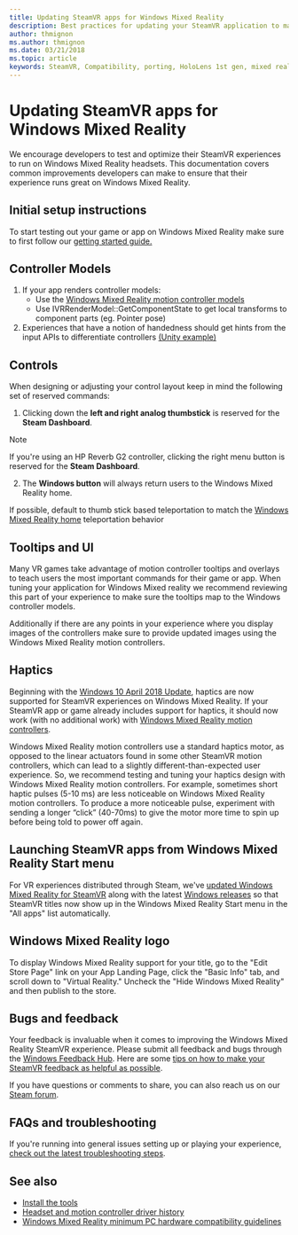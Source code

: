 ```yaml
---
title: Updating SteamVR apps for Windows Mixed Reality
description: Best practices for updating your SteamVR application to maximize compatiblity with Windows Mixed Reality headsets.
author: thmignon
ms.author: thmignon
ms.date: 03/21/2018
ms.topic: article
keywords: SteamVR, Compatibility, porting, HoloLens 1st gen, mixed reality headset, windows mixed reality headset, migration, Windows 10, Steam, motion controllers, haptics
---
```



# Updating SteamVR apps for Windows Mixed Reality
We encourage developers to test and optimize their SteamVR experiences to run on Windows Mixed Reality headsets. This documentation covers common improvements developers can make to ensure that their experience runs great on Windows Mixed Reality.

## Initial setup instructions

To start testing out your game or app on Windows Mixed Reality make sure to first follow our [getting started guide.](https://aka.ms/WindowsMixedRealitySteamVR)

## Controller Models
1. If your app renders controller models:
    * Use the [Windows Mixed Reality motion controller models](../../design/motion-controllers.md#rendering-the-motion-controller-model)
    * Use IVRRenderModel::GetComponentState to get local transforms to component parts (eg. Pointer pose)
2. Experiences that have a notion of handedness should get hints from the input APIs to differentiate controllers [(Unity example)](../unity/gestures-and-motion-controllers-in-unity.md#unity-buttonaxis-mapping-table)

## Controls

When designing or adjusting your control layout keep in mind the following set of reserved commands:
1. Clicking down the **left and right analog thumbstick** is reserved for the **Steam Dashboard**.

> [!NOTE]
> If you're using an HP Reverb G2 controller, clicking the right menu button is reserved for the **Steam Dashboard**.

2. The **Windows button** will always return users to the Windows Mixed Reality home.

If possible, default to thumb stick based teleportation to match the [Windows Mixed Reality home](../../discover/navigating-the-windows-mixed-reality-home.md#getting-around-your-home) teleportation behavior

## Tooltips and UI

Many VR games take advantage of motion controller tooltips and overlays to teach users the most important commands for their game or app. When tuning your application for Windows Mixed reality we recommend reviewing this part of your experience to make sure the tooltips map to the Windows controller models.

Additionally if there are any points in your experience where you display images of the controllers make sure to provide updated images using the Windows Mixed Reality motion controllers.

## Haptics

Beginning with the [Windows 10 April 2018 Update](https://docs.microsoft.com/windows/mixed-reality/enthusiast-guide/release-notes-april-2018), haptics are now supported for SteamVR experiences on Windows Mixed Reality. If your SteamVR app or game already includes support for haptics, it should now work (with no additional work) with [Windows Mixed Reality motion controllers](../../design/motion-controllers.md).

Windows Mixed Reality motion controllers use a standard haptics motor, as opposed to the linear actuators found in some other SteamVR motion controllers, which can lead to a slightly different-than-expected user experience. So, we recommend testing and tuning your haptics design with Windows Mixed Reality motion controllers. For example, sometimes short haptic pulses (5-10 ms) are less noticeable on Windows Mixed Reality motion controllers. To produce a more noticeable pulse, experiment with sending a longer “click” (40-70ms) to give the motor more time to spin up before being told to power off again.

## Launching SteamVR apps from Windows Mixed Reality Start menu

For VR experiences distributed through Steam, we've [updated Windows Mixed Reality for SteamVR](https://steamcommunity.com/games/719950/announcements/detail/1687045485866139800) along with the latest [Windows releases](https://insider.windows.com) so that SteamVR titles now show up in the Windows Mixed Reality Start menu in the "All apps" list automatically.

## Windows Mixed Reality logo

To display Windows Mixed Reality support for your title, go to the "Edit Store Page" link on your App Landing Page, click the "Basic Info" tab, and scroll down to "Virtual Reality." Uncheck the "Hide Windows Mixed Reality" and then publish to the store.

## Bugs and feedback

Your feedback is invaluable when it comes to improving the Windows Mixed Reality SteamVR experience. Please submit all feedback and bugs through the [Windows Feedback Hub](https://docs.microsoft.com/windows/mixed-reality/enthusiast-guide/filing-feedback). Here are some [tips on how to make your SteamVR feedback as helpful as possible](https://docs.microsoft.com/windows/mixed-reality/enthusiast-guide/using-steamvr-with-windows-mixed-reality#sharing-feedback-on-steamvr).

If you have questions or comments to share, you can also reach us on our [Steam forum](https://steamcommunity.com/app/719950/discussions/).

## FAQs and troubleshooting

If you're running into general issues setting up or playing your experience, [check out the latest troubleshooting steps](https://docs.microsoft.com/windows/mixed-reality/enthusiast-guide/troubleshooting-windows-mixed-reality#steamvr).

## See also
* [Install the tools](../install-the-tools.md)
* [Headset and motion controller driver history](https://docs.microsoft.com/windows/mixed-reality/enthusiast-guide/mixed-reality-software)
* [Windows Mixed Reality minimum PC hardware compatibility guidelines](https://docs.microsoft.com/windows/mixed-reality/enthusiast-guide/windows-mixed-reality-minimum-pc-hardware-compatibility-guidelines)
